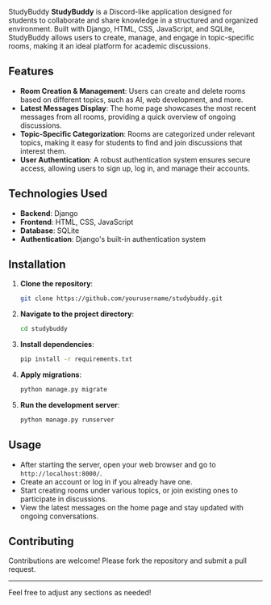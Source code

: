 StudyBuddy
**StudyBuddy** is a Discord-like application designed for students to collaborate and share knowledge in a structured and organized environment. Built with Django, HTML, CSS, JavaScript, and SQLite, StudyBuddy allows users to create, manage, and engage in topic-specific rooms, making it an ideal platform for academic discussions.

## Features

- **Room Creation & Management**: Users can create and delete rooms based on different topics, such as AI, web development, and more.
- **Latest Messages Display**: The home page showcases the most recent messages from all rooms, providing a quick overview of ongoing discussions.
- **Topic-Specific Categorization**: Rooms are categorized under relevant topics, making it easy for students to find and join discussions that interest them.
- **User Authentication**: A robust authentication system ensures secure access, allowing users to sign up, log in, and manage their accounts.

## Technologies Used

- **Backend**: Django
- **Frontend**: HTML, CSS, JavaScript
- **Database**: SQLite
- **Authentication**: Django's built-in authentication system

## Installation

1. **Clone the repository**:
   ```bash
   git clone https://github.com/yourusername/studybuddy.git
   ```
2. **Navigate to the project directory**:
   ```bash
   cd studybuddy
   ```
3. **Install dependencies**:
   ```bash
   pip install -r requirements.txt
   ```
4. **Apply migrations**:
   ```bash
   python manage.py migrate
   ```
5. **Run the development server**:
   ```bash
   python manage.py runserver
   ```

## Usage

- After starting the server, open your web browser and go to `http://localhost:8000/`.
- Create an account or log in if you already have one.
- Start creating rooms under various topics, or join existing ones to participate in discussions.
- View the latest messages on the home page and stay updated with ongoing conversations.

## Contributing

Contributions are welcome! Please fork the repository and submit a pull request.

---

Feel free to adjust any sections as needed!
